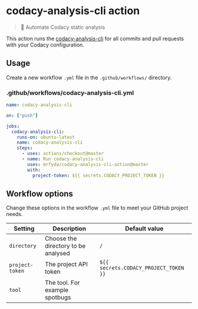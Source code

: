 # codacy-analysis-cli action

> 🤖 Automate Codacy static analysis

This action runs the [codacy-analysis-cli](https://github.com/codacy/codacy-analysis-cli) for all commits and pull requests with your Codacy configuration.

## Usage

Create a new workflow `.yml` file in the `.github/workflows/` directory.

### .github/workflows/codacy-analysis-cli.yml

```yml
name: codacy-analysis-cli

on: ["push"]

jobs:
  codacy-analysis-cli:
    runs-on: ubuntu-latest
    name: codacy-analysis-cli
    steps:
      - uses: actions/checkout@master
      - name: Run codacy-analysis-cli
        uses: mrfyda/codacy-analysis-cli-action@master
        with:
          project-token: ${{ secrets.CODACY_PROJECT_TOKEN }}
```

## Workflow options

Change these options in the workflow `.yml` file to meet your GitHub project needs.

| Setting         | Description                         | Default value                         |
| --------------- | ----------------------------------- | ------------------------------------- |
| `directory`     | Choose the directory to be analysed | `/`                                   |
| `project-token` | The project API token               | `${{ secrets.CODACY_PROJECT_TOKEN }}` |
| `tool` | The tool. For example spotbugs               |  |
